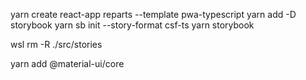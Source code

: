 yarn create react-app reparts --template pwa-typescript
yarn add -D storybook
yarn sb init --story-format csf-ts
yarn storybook

wsl rm -R ./src/stories

yarn add @material-ui/core